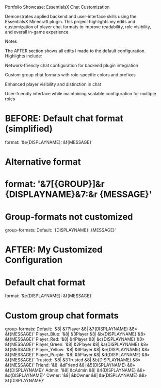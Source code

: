 Portfolio Showcase: EssentialsX Chat Customization

Demonstrates applied backend and user-interface skills using the EssentialsX Minecraft plugin.
This project highlights my edits and customization of player chat formats to improve readability, role visibility, and overall in-game experience.

Notes

The AFTER section shows all edits I made to the default configuration. Highlights include:

Network-friendly chat configuration for backend plugin integration

Custom group chat formats with role-specific colors and prefixes

Enhanced player visibility and distinction in chat

User-friendly interface while maintaining scalable configuration for multiple roles

# BEFORE: Default chat format (simplified)
format: '&e{DISPLAYNAME}: &f{MESSAGE}'

# Alternative format
# format: '&7[{GROUP}]&r {DISPLAYNAME}&7:&r {MESSAGE}'

# Group-formats not customized
group-formats:
  Default: '{DISPLAYNAME}: {MESSAGE}'

# AFTER: My Customized Configuration

# Default chat format
format: '&e{DISPLAYNAME}: &f{MESSAGE}'

# Custom group chat formats
group-formats:
  Default:       '&8| &7Player &8| &7{DISPLAYNAME} &8» &f{MESSAGE}'
  Player_Blue:   '&8| &3Player &8| &b{DISPLAYNAME} &8» &f{MESSAGE}'
  Player_Red:    '&8| &4Player &8| &c{DISPLAYNAME} &8» &f{MESSAGE}'
  Player_Green:  '&8| &2Player &8| &a{DISPLAYNAME} &8» &f{MESSAGE}'
  Player_Yellow: '&8| &6Player &8| &e{DISPLAYNAME} &8» &f{MESSAGE}'
  Player_Purple: '&8| &5Player &8| &d{DISPLAYNAME} &8» &f{MESSAGE}'
  Trusted:       '&8| &3Trusted &8| &b{DISPLAYNAME} &8» &f{MESSAGE}'
  Friend:        '&8| &dFriend &8| &5{DISPLAYNAME} &8» &f{DISPLAYNAME}'
  Admin:         '&8| &cAdmin &8| &4{DISPLAYNAME} &8» &c{DISPLAYNAME}'
  Owner:         '&8| &bOwner &8| &a{DISPLAYNAME} &8» &f{DISPLAYNAME}'
